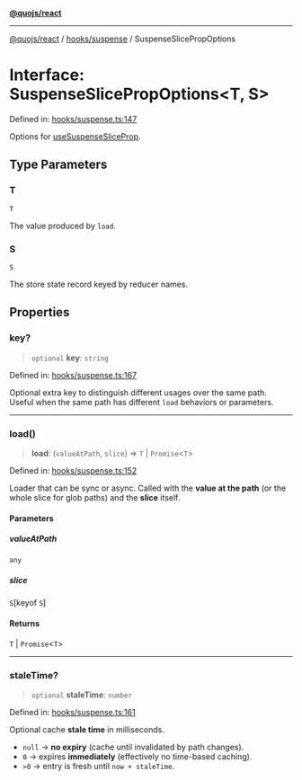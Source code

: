 [**@quojs/react**](../../../README.md)

***

[@quojs/react](../../../README.md) / [hooks/suspense](../README.md) / SuspenseSlicePropOptions

# Interface: SuspenseSlicePropOptions\<T, S\>

Defined in: [hooks/suspense.ts:147](https://github.com/quojs/quojs/blob/bb0aab212261db76d8cdd24be568e1eb39570c11/packages/react/src/hooks/suspense.ts#L147)

Options for [useSuspenseSliceProp](../functions/useSuspenseSliceProp.md).

## Type Parameters

### T

`T`

The value produced by `load`.

### S

`S`

The store state record keyed by reducer names.

## Properties

### key?

> `optional` **key**: `string`

Defined in: [hooks/suspense.ts:167](https://github.com/quojs/quojs/blob/bb0aab212261db76d8cdd24be568e1eb39570c11/packages/react/src/hooks/suspense.ts#L167)

Optional extra key to distinguish different usages over the same path.
Useful when the same path has different `load` behaviors or parameters.

***

### load()

> **load**: (`valueAtPath`, `slice`) => `T` \| `Promise`\<`T`\>

Defined in: [hooks/suspense.ts:152](https://github.com/quojs/quojs/blob/bb0aab212261db76d8cdd24be568e1eb39570c11/packages/react/src/hooks/suspense.ts#L152)

Loader that can be sync or async.
Called with the **value at the path** (or the whole slice for glob paths) and the **slice** itself.

#### Parameters

##### valueAtPath

`any`

##### slice

`S`\[keyof `S`\]

#### Returns

`T` \| `Promise`\<`T`\>

***

### staleTime?

> `optional` **staleTime**: `number`

Defined in: [hooks/suspense.ts:161](https://github.com/quojs/quojs/blob/bb0aab212261db76d8cdd24be568e1eb39570c11/packages/react/src/hooks/suspense.ts#L161)

Optional cache **stale time** in milliseconds.

- `null` → **no expiry** (cache until invalidated by path changes).
- `0`    → expires **immediately** (effectively no time-based caching).
- `>0`   → entry is fresh until `now + staleTime`.
